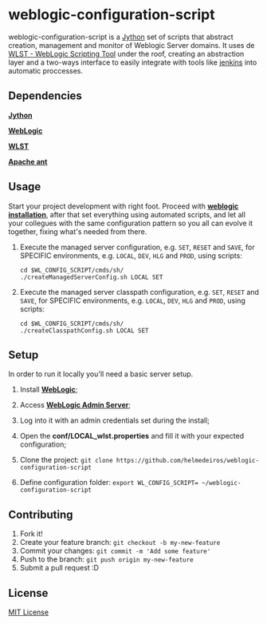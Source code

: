 # weblogic-configuration-script

weblogic-configuration-script is a [Jython](http://www.jython.org/) set of scripts that abstract creation, management and monitor of Weblogic Server domains. It uses de [WLST - WebLogic Scripting Tool](http://docs.oracle.com/cd/E15051_01/wls/docs103/config_scripting/using_WLST.html) under the roof, creating an abstraction layer and a two-ways interface to easily integrate with tools like [jenkins](http://jenkins-ci.org/) into automatic proccesses.


## Dependencies

**[Jython](http://www.jython.org/)**

**[WebLogic](http://www.python.org/)**

**[WLST](http://docs.oracle.com/cd/E15051_01/wls/docs103/config_scripting/using_WLST.html)**

**[Apache ant](http://ant.apache.org/)**


## Usage

Start your project development with right foot. Proceed with **[weblogic installation](http://onlineappsdba.com/index.php/2011/12/11/how-to-install-weblogic-12c-1211-on-mac/)**, after that set everything using automated scripts, and let all your collegues with the same configuration pattern so you all can evolve it together, fixing what's needed from there.

1. Execute the managed server configuration, e.g. ```SET```, ```RESET``` and ```SAVE```, for SPECIFIC environments, e.g. ```LOCAL```, ```DEV```, ```HLG``` and ```PROD```, using scripts:

	```shell
	cd $WL_CONFIG_SCRIPT/cmds/sh/
	./createManagedServerConfig.sh LOCAL SET
	```
2. Execute the managed server classpath configuration, e.g. ```SET```, ```RESET``` and ```SAVE```, for SPECIFIC environments, e.g. ```LOCAL```, ```DEV```, ```HLG``` and ```PROD```, using scripts:

	```shell
	cd $WL_CONFIG_SCRIPT/cmds/sh/
	./createClasspathConfig.sh LOCAL SET
	```	


## Setup

In order to run it locally you'll need a basic server setup.

1. Install **[WebLogic](http://onlineappsdba.com/index.php/2011/12/11/how-to-install-weblogic-12c-1211-on-mac/)**;

2. Access **[WebLogic Admin Server](http://localhost:7001/console)**;

3. Log into it with an admin credentials set during the install;

4. Open the **conf/LOCAL_wlst.properties** and fill it with your expected configuration;

5. Clone the project: ```git clone https://github.com/helmedeiros/weblogic-configuration-script```

6. Define configuration folder:	```export WL_CONFIG_SCRIPT= ~/weblogic-configuration-script```


## Contributing

1. Fork it!
2. Create your feature branch: ```git checkout -b my-new-feature```
3. Commit your changes: ```git commit -m 'Add some feature'```
4. Push to the branch: ```git push origin my-new-feature```
5. Submit a pull request :D


## License

[MIT License](http://opensource.org/licenses/MIT)